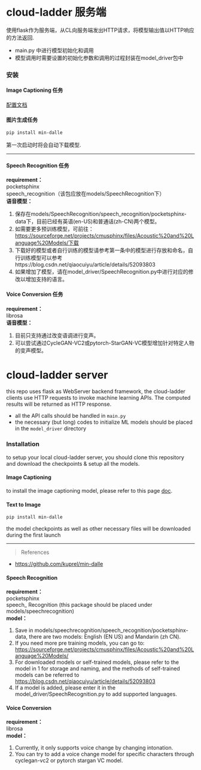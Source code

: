 # cloud-ladder 服务端

使用flask作为服务端，从CL向服务端发出HTTP请求，将模型输出值以HTTP响应的方法返回.
- main.py 中进行模型初始化和调用
- 模型调用时需要设置的初始化参数和调用的过程封装在model_driver包中

### 安装
#### Image Captioning 任务
[配置文档](https://www.wolai.com/bkaoVrJGpQiiGhmQWnKQWD)

#### 图片生成任务
```bash
pip install min-dalle
```
第一次启动时将会自动下载模型.

***
#### Speech Recognition 任务
__requirement：__  
pocketsphinx  
speech_recognition（该包应放在models/SpeechRecognition下）  
__语音模型：__  
1. 保存在models/SpeechRecognition/speech_recognition/pocketsphinx-data下，目前已经有英语(en-US)和普通话(zh-CN)两个模型。  
2. 如需要更多预训练模型，可前往：https://sourceforge.net/projects/cmusphinx/files/Acoustic%20and%20Language%20Models/下载  
3. 下载好的模型或者自行训练的模型请参考第一条中的模型进行存放和命名，自行训练模型可以参考https://blog.csdn.net/qiaocuiyu/article/details/52093803
4. 如果增加了模型，请在model_driver/SpeechRecognition.py中进行对应的修改以增加支持的语言。
#### Voice Conversion 任务
__requirement：__  
librosa  
__语音模型：__  
1. 目前只支持通过改变语调进行变声。
2. 可以尝试通过CycleGAN-VC2或pytorch-StarGAN-VC模型增加针对特定人物的变声模型。
# cloud-ladder server

this repo uses flask as WebServer backend framework, the cloud-ladder clients use HTTP requests to invoke machine learning APIs. The computed results will be returned as HTTP response.
- all the API calls should be handled in `main.py`
- the necessary (but long) codes to initialize ML models should be placed in the `model_driver` directory

### Installation
to setup your local cloud-ladder server, you should clone this repository and download the checkpoints & setup all the models.

#### Image Captioning
to install the image captioning model, please refer to this page [doc](https://www.wolai.com/bkaoVrJGpQiiGhmQWnKQWD).

#### Text to Image
``` bash
pip install min-dalle
```
the model checkpoints as well as other necessary files will be downloaded during the first launch

***
> References
- https://github.com/kuprel/min-dalle
#### Speech Recognition
__requirement：__  
pocketsphinx  
speech_ Recognition (this package should be placed under models/speechrecognition)  
__model：__
1. Save in models/speechrecognition/speech_recognition/pocketsphinx-data, there are two models: English (EN US) and Mandarin (zh CN).
2.  If you need more pre training models, you can go to: https://sourceforge.net/projects/cmusphinx/files/Acoustic%20and%20Language%20Models/
3. For downloaded models or self-trained models, please refer to the model in 1 for storage and naming, and the methods of self-trained models can be referred to https://blog.csdn.net/qiaocuiyu/article/details/52093803
4.  If a model is added, please enter it in the model_driver/SpeechRecognition.py to add supported languages.
#### Voice Conversion
__requirement：__  
librosa  
__model：__  
1. Currently, it only supports voice change by changing intonation.
2. You can try to add a voice change model for specific characters through cyclegan-vc2 or pytorch stargan VC model.
